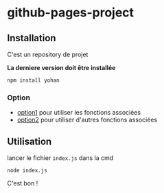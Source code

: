 # github-pages-project



## Installation 

C'est un repository de projet

**La derniere version doit être installée**

```sh-session
npm install yohan
```

### Option

- [option1](https://google.com) pour utiliser les fonctions associées
- [option2](https://yandex.com) pour utiliser d'autres fonctions associées


## Utilisation

lancer le fichier ``index.js`` dans la cmd

```sh-session
node index.js
```

C'est bon !


